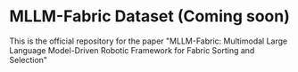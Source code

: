 # MLLM-Fabric Dataset (Coming soon)
This is the official repository for the paper "MLLM-Fabric: Multimodal Large Language Model-Driven Robotic Framework for Fabric Sorting and Selection"
